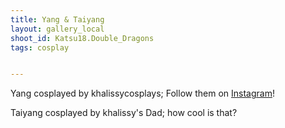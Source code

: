 ```yaml
---
title: Yang & Taiyang
layout: gallery_local
shoot_id: Katsu18.Double_Dragons
tags: cosplay


---
```


Yang cosplayed by khalissycosplays; Follow them on [Instagram](https://www.instagram.com/khalissycosplays)!

Taiyang cosplayed by khalissy's Dad; how cool is that?

